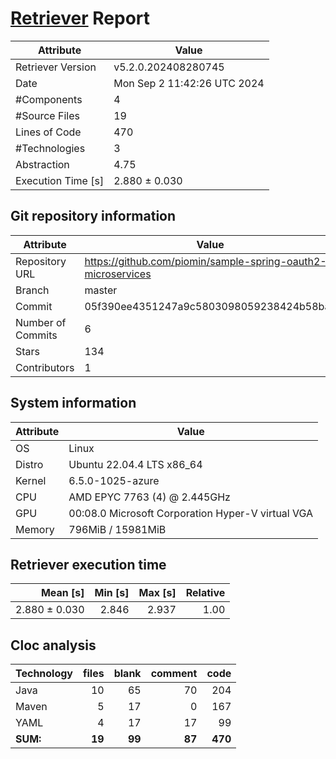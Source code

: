 # [Retriever](https://github.com/PalladioSimulator/Palladio-ReverseEngineering-Retriever) Report
| Attribute          | Value |
| ------------------ | ----- |
| Retriever Version  | v5.2.0.202408280745 |
| Date               | Mon Sep  2 11:42:26 UTC 2024 |
| #Components        | 4 |
| #Source Files      | 19 |
| Lines of Code      | 470 |
| #Technologies      | 3 |
| Abstraction        | 4.75 |
| Execution Time [s] | 2.880 ± 0.030  |

## Git repository information
|      Attribute    | Value |
| ----------------- | ----- |
| Repository URL    | https://github.com/piomin/sample-spring-oauth2-microservices |
| Branch            | master |
| Commit            | 05f390ee4351247a9c5803098059238424b58bae |
| Number of Commits | 6 |
| Stars             | 134 |
| Contributors      | 1 |


## System information
| Attribute | Value |
| --------- | ----- |
| OS | Linux  |
| Distro | Ubuntu 22.04.4 LTS x86_64  |
| Kernel | 6.5.0-1025-azure  |
| CPU | AMD EPYC 7763 (4) @ 2.445GHz  |
| GPU | 00:08.0 Microsoft Corporation Hyper-V virtual VGA  |
| Memory | 796MiB / 15981MiB  |

## Retriever execution time
| Mean [s] | Min [s] | Max [s] | Relative |
|---:|---:|---:|---:|
| 2.880 ± 0.030 | 2.846 | 2.937 | 1.00 |

## Cloc analysis

<!-- github.com/AlDanial/cloc v 1.90  T=0.03 s (865.1 files/s, 27799.8 lines/s) -->

|Technology|files|blank|comment|code|
|:-------|-------:|-------:|-------:|-------:|
|Java|10|65|70|204|
|Maven|5|17|0|167|
|YAML|4|17|17|99|
|**SUM:**|**19**|**99**|**87**|**470**|

